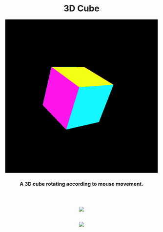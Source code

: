 <div align="center">
  <h1>3D Cube</h1>

  <img src="./screenshot.png" style="width: 500px;">
  
  <h3>A 3D cube rotating according to mouse movement. </h3>
</div>
  


[//]: # (Free Software)
<div align="center">
  <br>
  <br>

  <a href="https://github.com/michaelkolesidis/made-with-linux" target="_blank"><img src="https://upload.wikimedia.org/wikipedia/commons/thumb/f/f9/Made_with_Linux.png/240px-Made_with_Linux.png"></a>
</div>
<br>                                                      
<div align="center">
  <a href="https://endsoftwarepatents.org/innovating-without-patents"><img style="height: 90px;" src="https://static.fsf.org/nosvn/esp/logos/innovating-without-patents.svg"></a>
</div>
